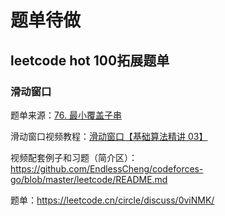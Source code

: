 # 题单待做

##  leetcode hot 100拓展题单

###  滑动窗口

题单来源：[76. 最小覆盖子串](https://leetcode.cn/problems/minimum-window-substring/solutions/2713911/liang-chong-fang-fa-cong-o52mn-dao-omnfu-3ezz)

滑动窗口视频教程：[滑动窗口【基础算法精讲 03】](https://www.bilibili.com/video/BV1hd4y1r7Gq)

视频配套例子和习题（简介区）：https://github.com/EndlessCheng/codeforces-go/blob/master/leetcode/README.md

题单：https://leetcode.cn/circle/discuss/0viNMK/

